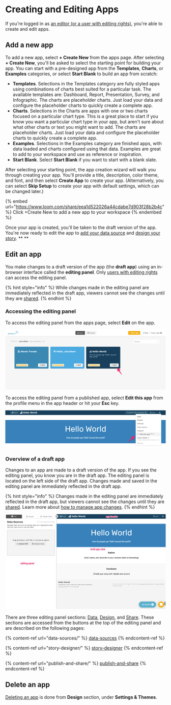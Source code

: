 # Creating and Editing Apps

If you're logged in as [an editor (or a user with editing rights)](../managing-users/user-management-and-roles.md#user-roles), you're able to create and edit apps.

## Add a new app

To add a new app, select **+ Create New** from the apps page. After selecting **+ Create New**, you'll be asked to select the starting point for building your app. You can start with a pre-designed app from the **Templates**, **Charts**, or **Examples** categories, or select **Start Blank** to build an app from scratch:

* **Templates**. Selections in the Templates category are fully styled apps using combinations of charts best suited for a particular task. The available templates are: Dashboard, Report, Presentation, Survey, and Infographic. The charts are placeholder charts. Just load your data and configure the placeholder charts to quickly create a complete app.&#x20;
* **Charts**. Selections in the Charts are apps with one or two charts focused on a particular chart type. This is a great place to start if you know you want a particular chart type in your app, but aren't sure about what other charts or text you might want to add. The charts are placeholder charts. Just load your data and configure the placeholder charts to quickly create a complete app.&#x20;
* **Examples**. Selections in the Examples category are finished apps, with data loaded and charts configured using that data. Examples are great to add to your workspace and use as reference or inspiration.&#x20;
* **Start Blank**. Select **Start Blank** if you want to start with a blank slate.&#x20;

After selecting your starting point, the app creation wizard will walk you through creating your app. You'll provide a title, description, color theme, and font, and then select **Create App** to create your app. (Alternatively, you can select **Skip Setup** to create your app with default settings, which can be changed later.)&#x20;

{% embed url="https://www.loom.com/share/eea1d522026a44cdabe7d903f28b2b4c" %}
Click +Create New to add a new app to your workspace
{% endembed %}

Once your app is created, you'll be taken to the draft version of the app. You're now ready to edit the app to [add your data source](data-sources/) and [design your story](story-designer/). ** **

## Edit an app

You make changes to a draft version of the app (the **draft app**) using an in-browser interface called the **editing panel**. Only [users with editing rights](../managing-users/user-management-and-roles.md#user-roles) can access the editing panel.&#x20;

{% hint style="info" %}
While changes made in the editing panel are immediately reflected in the draft app, viewers cannot see the changes until they are [shared](publish-and-share/).
{% endhint %}

### Accessing the editing panel

To access the editing panel from the apps page, select **Edit** on the app.&#x20;

![Accessing the editing panel for an app from the apps page](<../.gitbook/assets/image (180).png>)

To access the editing panel from a published app, select **Edit this app** from the profile menu in the app header or hit your **Esc** key.&#x20;

![Accessing the editing panel from the app header of a published app](<../.gitbook/assets/image (190).png>)

### Overview of a draft app

Changes to an app are made to a draft version of the app. If you see the editing panel, you know you are in the draft app. The editing panel is located on the left side of the draft app. Changes made and saved in the editing panel are immediately reflected in the draft app. &#x20;

{% hint style="info" %}
Changes made in the editing panel are immediately reflected in the draft app, but viewers cannot see the changes until they are [shared](publish-and-share/). Learn more about [how to manage app changes](publish-and-share/publishing-app-changes.md#making-changes-to-an-app).
{% endhint %}

![Parts of a draft app](<../.gitbook/assets/image (220).png>)

There are three editing panel sections: [Data](data-sources/), [Design](story-designer/), and [Share](publish-and-share/). These sections are accessed from the buttons at the top of the editing panel and are described on the following pages:

{% content-ref url="data-sources/" %}
[data-sources](data-sources/)
{% endcontent-ref %}

{% content-ref url="story-designer/" %}
[story-designer](story-designer/)
{% endcontent-ref %}

{% content-ref url="publish-and-share/" %}
[publish-and-share](publish-and-share/)
{% endcontent-ref %}

## Delete an app

[Deleting an app](story-designer/story-settings.md#deleting-an-app) is done from **Design** section, under **Settings & Themes**.&#x20;
